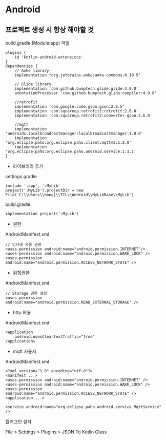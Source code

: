 # Android



## 프로젝트 생성 시 항상 해야할 것

build.gradle (Module:app) 파일

```android
plugins {
    id 'kotlin-android-extensions'
}
dependencies {
	// Anko library
	implementation "org.jetbrains.anko:anko-commons:0.10.5"
	
	// Glide library
	implementation 'com.github.bumptech.glide:glide:4.9.0'
	annotationProcessor 'com.github.bumptech.glide:compiler:4.9.0'	
	
	//retrofit
	implementation 'com.google.code.gson:gson:2.8.5'
 	implementation 'com.squareup.retrofit2:retrofit:2.6.0'
 	implementation 'com.squareup.retrofit2:converter-gson:2.6.0'
 	
 	//mqtt
 	implementation 'androidx.localbroadcastmanager:localbroadcastmanager:1.0.0'
	implementation 'org.eclipse.paho:org.eclipse.paho.client.mqttv3:1.2.0'
	implementation 'org.eclipse.paho:org.eclipse.paho.android.service:1.1.1'
}

```



- 라이브러리 추가

settings.gradle

```android
include ':app', ':MyLib'
project(':MyLib').projectDir = new File('C:\\Users\\hongj\\TIL\\Android\\MyLibBase\\MyLib')
```

build.gradle

```
implementation project(':MyLib')
```







- 권한

AndroidManifest.xml

```android
// 인터넷 사용 권한
<uses-permission android:name="android.permission.INTERNET"/>
<uses-permission android:name="android.permission.WAKE_LOCK" />
<uses-permission android:name="android.permission.ACCESS_NETWORK_STATE" />

```



- 위험권한

AndroidManifest.xml

```android
// Storage 권한 설정
<uses-permission android:name="android.permission.READ_EXTERNAL_STORAGE" />
```



- http 허용

AndroidManifest.xml

```
<application
	android:usesCleartextTraffic="true"
/application>
```



- mqtt 사용시

AndroidManifest.xml

```
<?xml version="1.0" encoding="utf-8"?>
<manifest ...> 
<uses-permission android:name="android.permission.INTERNET" />
<uses-permission android:name="android.permission.WAKE_LOCK" />
<uses-permission android:name="android.permission.ACCESS_NETWORK_STATE" />
<application ...>
 :
<service android:name="org.eclipse.paho.android.service.MqttService" />
```





플러그인 설치

File > Settings > Plugins > JSON To Kotlin Class